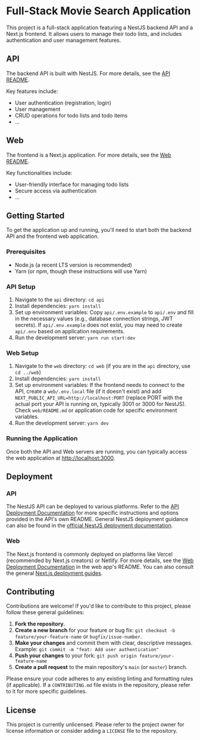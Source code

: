 # Full-Stack Movie Search Application

This project is a full-stack application featuring a NestJS backend API and a Next.js frontend. It allows users to manage their todo lists, and includes authentication and user management features.

## API

The backend API is built with NestJS. For more details, see the [API README](./api/README.md).

Key features include:

- User authentication (registration, login)
- User management
- CRUD operations for todo lists and todo items
- ...

## Web

The frontend is a Next.js application. For more details, see the [Web README](./web/README.md).

Key functionalities include:

- User-friendly interface for managing todo lists
- Secure access via authentication
- ...

## Getting Started

To get the application up and running, you'll need to start both the backend API and the frontend web application.

### Prerequisites

- Node.js (a recent LTS version is recommended)
- Yarn (or npm, though these instructions will use Yarn)

### API Setup

1. Navigate to the `api` directory: `cd api`
2. Install dependencies: `yarn install`
3. Set up environment variables: Copy `api/.env.example` to `api/.env` and fill in the necessary values (e.g., database connection strings, JWT secrets). If `api/.env.example` does not exist, you may need to create `api/.env` based on application requirements.
4. Run the development server: `yarn run start:dev`

### Web Setup

1. Navigate to the `web` directory: `cd web` (if you are in the `api` directory, use `cd ../web`)
2. Install dependencies: `yarn install`
3. Set up environment variables: If the frontend needs to connect to the API, create a `web/.env.local` file (if it doesn't exist) and add `NEXT_PUBLIC_API_URL=http://localhost:PORT` (replace PORT with the actual port your API is running on, typically 3001 or 3000 for NestJS). Check `web/README.md` or application code for specific environment variables.
4. Run the development server: `yarn dev`

### Running the Application

Once both the API and Web servers are running, you can typically access the web application at [http://localhost:3000](http://localhost:3000).

## Deployment

### API

The NestJS API can be deployed to various platforms. Refer to the [API Deployment Documentation](./api/README.md#deployment) for more specific instructions and options provided in the API's own README. General NestJS deployment guidance can also be found in the [official NestJS deployment documentation](https://docs.nestjs.com/deployment).

### Web

The Next.js frontend is commonly deployed on platforms like Vercel (recommended by Next.js creators) or Netlify. For more details, see the [Web Deployment Documentation](./web/README.md#deploy-on-vercel) in the web app's README. You can also consult the general [Next.js deployment guides](https://nextjs.org/docs/app/building-your-application/deploying).

## Contributing

Contributions are welcome! If you'd like to contribute to this project, please follow these general guidelines:

1.  **Fork the repository.**
2.  **Create a new branch** for your feature or bug fix:
    `git checkout -b feature/your-feature-name` or `bugfix/issue-number`.
3.  **Make your changes** and commit them with clear, descriptive messages.
    Example: `git commit -m "feat: Add user authentication"`
4.  **Push your changes** to your fork:
    `git push origin feature/your-feature-name`
5.  **Create a pull request** to the main repository's `main` (or `master`) branch.

Please ensure your code adheres to any existing linting and formatting rules (if applicable). If a `CONTRIBUTING.md` file exists in the repository, please refer to it for more specific guidelines.

## License

This project is currently unlicensed. Please refer to the project owner for license information or consider adding a `LICENSE` file to the repository.
